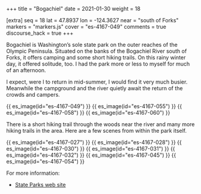 +++
title = "Bogachiel"
date = 2021-01-30
weight = 18

[extra]
seq = 18
lat = 47.8937
lon = -124.3627
near = "south of Forks"
markers = "markers.js"
cover = "es-4167-049"
comments = true
discourse_hack = true
+++

Bogachiel is Washington’s sole state park on the outer reaches of the Olympic Peninsula. Situated on the banks of the Bogachiel River south of Forks, it offers camping and some short hiking trails. On this rainy winter day, it offered solitude, too. I had the park more or less to myself for much of an afternoon.

<!-- more -->

I expect, were I to return in mid-summer, I would find it very much busier. Meanwhile the campground and the river quietly await the return of the crowds and campers.

{{ es_image(id="es-4167-049") }}
{{ es_image(id="es-4167-055") }}
{{ es_image(id="es-4167-058") }}
{{ es_image(id="es-4167-060") }}

There is a short hiking trail through the woods near the river and many more hiking trails in the area. Here are a few scenes from within the park itself.

{{ es_image(id="es-4167-027") }}
{{ es_image(id="es-4167-028") }}
{{ es_image(id="es-4167-030") }}
{{ es_image(id="es-4167-031") }}
{{ es_image(id="es-4167-032") }}
{{ es_image(id="es-4167-045") }}
{{ es_image(id="es-4167-054") }}

For more information:

* [State Parks web site](https://parks.state.wa.us/478/Bogachiel)
